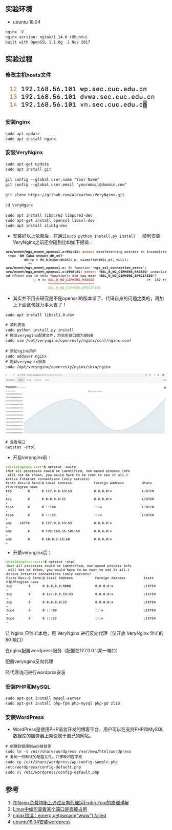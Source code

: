 ## 实验环境
* ubuntu 18.04

```
nginx -V
nginx version: nginx/1.14.0 (Ubuntu)
built with OpenSSL 1.1.0g  2 Nov 2017
```


## 实验过程

### 修改主机hosts文件

![](img/hosts.png)

### 安装nginx
```
sudo apt update
sudo apt install nginx
```


### 安装VeryNginx

```
sudo apt-get update
sudo apt install git

git config --global user.name "Your Name"
git config --global user.email "youremail@domain.com"

git clone https://github.com/alexazhou/VeryNginx.git

cd VeryNginx

sudo apt install libpcre3 libpcre3-dev
sudo apt-get install openssl libssl-dev
sudo apt install zlib1g-dev

```

* 安装好以上依赖后，在通过`sudo python install.py install	`顺利安装VeryNginx之前还会碰到比如如下报错：

![](img/error.png)

* 其实并不用去研究是不是openssl的版本错了、代码自身的问题之类的，再加上下面这句就万事大吉了！

```
sudo apt install libssl1.0-dev
```

```
# 顺利安装
sudo python install.py install
# 修改verynginx配置文件，将监听端口改为8008
sudo vim /opt/verynginx/openresty/nginx/conf/nginx.conf

# 添加nginx用户
sudo adduser nginx
# 启动veryngnix服务
sudo /opt/verynginx/openresty/nginx/sbin/nginx
```

![](img/verynginx.png)

```
# 查看端口
netstat -ntpl
```

* 开启verynginx前：

![](img/netstat.png)

* 开启verynginx后：

![](img/netstat1.png)


让 Nginx 只监听本地，用 VeryNginx 进行反向代理（仅开放 VeryNginx 监听的 80 端口）

在nginx配置wordpress服务（配置在127.0.0.1:某一端口）



配置verynginx反向代理

经代理访问进行wordprss安装

### 安装PHP和MySQL

```
sudo apt-get install mysql-server
sudo apt-get install php-fpm php-mysql php-gd zlib
```

### 安装WordPress
* WordPress是使用PHP语言开发的博客平台，用户可以在支持PHP和MySQL数据库的服务器上架设属于自己的网站。

```
# 创建软链接到web根目录
sudo ln -s /usr/share/wordpress /var/www/html/wordpress
# 复制一份默认的配置文件，并修改相应字段
sudo cp /usr/share/wordpress/wp-config-sample.php /etc/wordpress/config-default.php
sudo vi /etc/wordpress/config-default.php
```

## 参考
1. [在Nginx负载均衡上通过反向代理运行php-fpm的原理详解](http://www.chinacion.cn/article/111.html)
2. [Linux中如何查看某个端口是否被占用](https://www.cnblogs.com/hindy/p/7249234.html)
3. [nginx错误：emerg getpwnam(“www”) failed](https://blog.csdn.net/u012383839/article/details/72875210)
4. [ubuntu16.04安装wordpress](https://www.cnblogs.com/youcong/p/9309197.html)